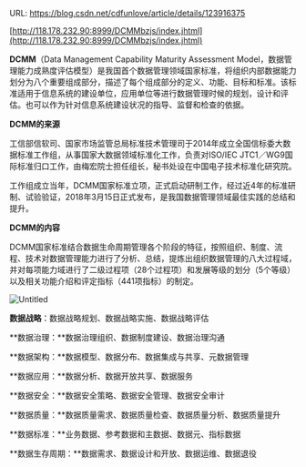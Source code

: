 URL: https://blog.csdn.net/cdfunlove/article/details/123916375

[http://118.178.232.90:8999/DCMMbzjs/index.jhtml](http://118.178.232.90:8999/DCMMbzjs/index.jhtml)

**DCMM**（Data Management Capability Maturity Assessment Model，数据管理能力成熟度评估模型）是我国首个数据管理领域国家标准，将组织内部数据能力划分为八个重要组成部分，描述了每个组成部分的定义、功能、目标和标准。该标准适用于信息系统的建设单位，应用单位等进行数据管理时候的规划，设计和评估。也可以作为针对信息系统建设状况的指导、监督和检查的依据。

**DCMM的来源**

工信部信软司、国家市场监管总局标准技术管理司于2014年成立全国信标委大数据标准工作组，从事国家大数据领域标准化工作，负责对ISO/IEC JTC1／WG9国际标准归口工作，由梅宏院士担任组长，秘书处设在中国电子技术标准化研究院。

工作组成立当年，DCMM国家标准立项，正式启动研制工作，经过近4年的标准研制、试验验证，2018年3月15日正式发布，是我国数据管理领域最佳实践的总结和提升。

**DCMM的内容**

DCMM国家标准结合数据生命周期管理各个阶段的特征，按照组织、制度、流程、技术对数据管理能力进行了分析、总结，提炼出组织数据管理的八大过程域，并对每项能力域进行了二级过程项（28个过程项）和发展等级的划分（5个等级）以及相关功能介绍和评定指标（441项指标）的制定。

![Untitled](DCMM%20d7b8cb2b3b8c4530a454fbd8cfb741a3/Untitled.png)

**数据战略**：数据战略规划、数据战略实施、数据战略评估

**数据治理：**数据治理组织、数据制度建设、数据治理沟通

**数据架构：**数据模型、数据分布、数据集成与共享、元数据管理

**数据应用：**数据分析、数据开放共享、数据服务

**数据安全：**数据安全策略、数据安全管理、数据安全审计

**数据质量：**数据质量需求、数据质量检查、数据质量分析、数据质量提升

**数据标准：**业务数据、参考数据和主数据、数据元、指标数据

**数据生存周期：**数据需求、数据设计和开放、数据运维、数据退役